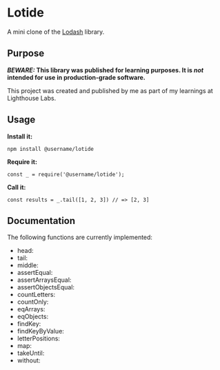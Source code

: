 # Lotide

A mini clone of the [Lodash](https://lodash.com) library.

## Purpose

**_BEWARE:_ This library was published for learning purposes. It is _not_ intended for use in production-grade software.**

This project was created and published by me as part of my learnings at Lighthouse Labs. 

## Usage

**Install it:**

`npm install @username/lotide`

**Require it:**

`const _ = require('@username/lotide');`

**Call it:**

`const results = _.tail([1, 2, 3]) // => [2, 3]`

## Documentation

The following functions are currently implemented:

* head:
* tail:
* middle:
* assertEqual:
* assertArraysEqual:
* assertObjectsEqual:
* countLetters:
* countOnly:
* eqArrays:
* eqObjects:
* findKey:
* findKeyByValue:
* letterPositions:
* map:
* takeUntil:
* without: